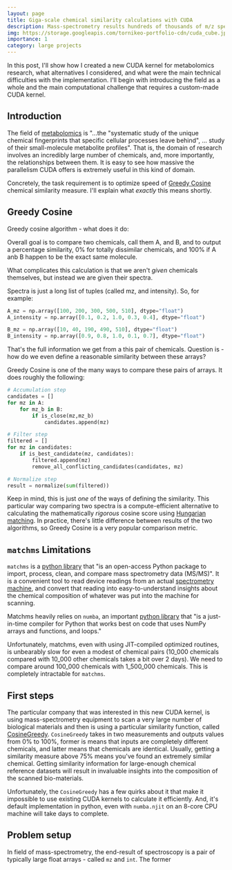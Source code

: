 ```yaml
---
layout: page
title: Giga-scale chemical similarity calculations with CUDA
description: Mass-spectrometry results hundreds of thousands of m/z spectra. How do we compare these with 1.5mln reference spectra?
img: https://storage.googleapis.com/tornikeo-portfolio-cdn/cuda_cube.jpg
importance: 1
category: large projects
---
```


In this post, I'll show how I created a new CUDA kernel for metabolomics research, what alternatives I considered, and what were the main technical difficulties with the implementation. I'll begin with introducing the field as a whole and the main computational challenge that requires a 
custom-made CUDA kernel. 

## Introduction

The field of [metabolomics](https://en.wikipedia.org/wiki/Metabolomics) is "...the "systematic study of the unique chemical fingerprints that specific cellular processes leave behind", ... study of their small-molecule metabolite profiles". That is, the domain of research involves an incredibly large number of chemicals, and, more importantly, the relationships between them. It is easy to see how massive the parallelism CUDA offers is extremely useful in this kind of domain.

Concretely, the task requirement is to optimize speed of [Greedy Cosine](matchms.readthedocs.io/en/latest/_modules/matchms/similarity/CosineGreedy.html) chemical similarity measure. I'll explain what *exactly* this means shortly.

## Greedy Cosine

Greedy cosine algorithm - what does it do:

Overall goal is to compare two chemicals, call them A, and B, and to output a percentage similarity, 0% for totally dissimilar chemicals, and 100% if A anb B happen to be the exact same molecule.

What complicates this calculation is that we aren't *given* chemicals themselves, but instead we are given their spectra.

Spectra is just a long list of tuples (called mz, and intensity). So, for example:

```py
A_mz = np.array([100, 200, 300, 500, 510], dtype="float")
A_intensity = np.array([0.1, 0.2, 1.0, 0.3, 0.4], dtype="float")

B_mz = np.array([10, 40, 190, 490, 510], dtype="float")
B_intensity = np.array([0.9, 0.8, 1.0, 0.1, 0.7], dtype="float")
```

That's the full information we get from a this pair of chemicals. Question is - how do we even define a reasonable similarity between these arrays?

Greedy Cosine is one of the many ways to compare these pairs of arrays. It does roughly the following:

```py
# Accumulation step
candidates = []
for mz in A:
    for mz_b in B:
        if is_close(mz,mz_b)
            candidates.append(mz)

# Filter step
filtered = []
for mz in candidates:
    if is_best_candidate(mz, candidates):
        filtered.append(mz)
        remove_all_conflicting_candidates(candidates, mz)

# Normalize step
result = normalize(sum(filtered))
```

Keep in mind, this is just *one* of the ways of defining the similarity. This particular way comparing two spectra is a compute-efficient alternative to
calculating the mathematically *rigorous* cosine score using [Hungarian matching](https://matchms.readthedocs.io/en/latest/api/matchms.similarity.CosineHungarian.html). In practice, there's little difference between results of the two algorithms, so Greedy Cosine is a very popular comparison metric.

## `matchms` Limitations

`matchms` is a [python library](https://matchms.readthedocs.io/en/latest/) that "is an open-access Python package to import, process, clean, and compare mass spectrometry data (MS/MS)". It is a convenient tool to read device readings from an actual [spectrometry machine](https://en.wikipedia.org/wiki/Spectrometer), and convert that reading into easy-to-understand insights about the chemical composition of whatever was put into the machine for scanning.

Matchms heavily relies on `numba`, an important [python library](https://numba.readthedocs.io/en/stable/user/5minguide.html) that "is a just-in-time compiler for Python that works best on code that uses NumPy arrays and functions, and loops."

Unfortunately, matchms, even with using JIT-compiled optimized routines, is unbearably slow for even a modest of chemical pairs (10_000 chemicals compared with 10_000 other chemicals takes a bit over 2 days). We need to compare around 100_000 chemicals with 1_500_000 chemicals. This is completely intractable for `matchms`.

## First steps





The particular company that was interested in this new CUDA kernel, is using mass-spectrometry equipment to scan a very large number of biological materials 
and then is using a particular similarity function, called [CosineGreedy](https://matchms.readthedocs.io/en/latest/_modules/matchms/similarity/CosineGreedy.html#CosineGreedy). `CosineGreedy` takes in two measurements and outputs values from 0% to 100%, former is means that inputs are completely different chemicals, and latter means that chemicals are identical. Usually, getting a similarity measure above 75% means you've found an extremely similar chemical. Getting similarity information for large-enough chemical reference datasets will result in invaluable insights into the composition of the scanned bio-materials.

Unfortunately, the `CosineGreedy` has a few quirks about it that make it impossible to use existing CUDA kernels to calculate it efficiently. And, it's default implementation in python, even with `numba.njit` on an 8-core CPU machine will take days to complete. 

## Problem setup
In field of mass-spectrometry, the end-result of spectroscopy is a pair of typically large float arrays - called `mz` and `int`.  The former 
